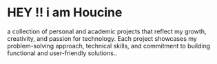 # HEY !! i am Houcine
 a collection of personal and academic projects that reflect my growth, creativity, and passion for technology. Each project showcases my problem-solving approach, technical skills, and commitment to building functional and user-friendly solutions..
